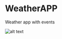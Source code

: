 # WeatherAPP
Weather app with events


![alt text](https://github.com/[wayomi]/[WeatherAPP]/blob/Output.jpg?raw=true)
